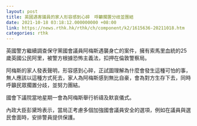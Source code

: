 ```yaml
---
layout: post
title: 英國遇害議員的家人形容感到心碎　呼籲擱置分歧並團結
date: 2021-10-18 03:18:12.000000000 +08:00
link: https://news.rthk.hk/rthk/ch/component/k2/1615636-20211018.htm
categories: rthk
---
```


英國警方繼續調查保守黨國會議員阿梅斯遇襲身亡的案件，擁有索馬里血統的25歲英國公民阿里，被警方根據恐怖主義法，扣押在倫敦警察局。

阿梅斯的家人發表聲明，形容感到心碎，正試圖理解為什麼會發生這種可怕的事，無人應該以這種方式死去，家人為阿梅斯感到無比自豪，會為對方生存下去，同時呼籲民眾擱置分歧，並努力團結。

國會下議院當地星期一會為阿梅斯舉行祈禱及默哀儀式。

內政大臣彭黛玲表示，當局正考慮多個加強國會議員安全的選項，例如在議員與選民會面時，安排警員提供保護。
